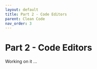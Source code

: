 ```yaml
---
layout: default
title: Part 2 - Code Editors
parent: Clean Code
nav_order: 3
---
```


# Part 2 - Code Editors

Working on it ...
